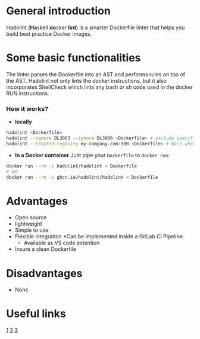# General introduction
 Hadolint (**Ha**skell **do**cker **lint**) is a smarter Dockerfile linter that helps you build best practice Docker images. 
 
# Some basic functionalities
The linter parses the Dockerfile into an AST and performs rules on top of the AST. Hadolint not only lints the docker instructions, but it also incorporates ShellCheck which lints any bash or sh code used in the docker RUN instructions.
### How it works?
* **locally**
```bash
hadolint <Dockerfile>
hadolint --ignore DL3003 --ignore DL3006 <Dockerfile> # exclude specific rules
hadolint --trusted-registry my-company.com:500 <Dockerfile> # Warn when using untrusted FROM images
```
* **In a Docker container**
Just pipe your `Dockerfile` to `docker run`:

```bash
docker run --rm -i hadolint/hadolint < Dockerfile
# OR
docker run --rm -i ghcr.io/hadolint/hadolint < Dockerfile
```


# Advantages
* Open source
* lightweight
* Simple to use
* Flexible integration
	*Can be implemented inside a GitLab CI Pipeline.
	* Available as VS code extention
* Insure a clean Dockerfile
# Disadvantages
* None
# Useful links

[1](https://medium.com/@david.w.elliott/dockerfile-linting-every-time-everywhere-d8d271a1e650)
[2](https://osvaldo-gonzalez-venegas.medium.com/hadolint-slim-and-smart-dockerfile-linter-ba9bdad2145b)
[3](https://github.com/hadolint/hadolint)
